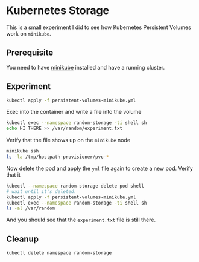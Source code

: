 # Kubernetes Storage

This is a small experiment I did to see how Kubernetes Persistent
Volumes work on `minikube`.

## Prerequisite

You need to have [minikube][minikube] installed and have a running cluster.

## Experiment


```sh
kubectl apply -f persistent-volumes-minikube.yml
```

Exec into the container and write a file into the volume

```sh
kubectl exec --namespace random-storage -ti shell sh
echo HI THERE >> /var/random/experiment.txt
```

Verify that the file shows up on the `minikube` node

```sh
minikube ssh
ls -la /tmp/hostpath-provisioner/pvc-*
```

Now delete the pod and apply the `yml` file again to create a new pod.
Verify that it 

```sh
kubectl --namespace random-storage delete pod shell
# wait until it's deleted.
kubectl apply -f persistent-volumes-minikube.yml
kubectl exec --namespace random-storage -ti shell sh
ls -al /var/random
```

And you should see that the `experiment.txt` file is still there.

## Cleanup

```sh
kubectl delete namespace random-storage
```

[minikube]: https://github.com/kubernetes/minikube
